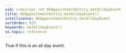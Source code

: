 ```yaml
---
uid: crmscript_ref_NSAppointmentEntity_GetAlldayEvent
title: NSAppointmentEntity.GetAlldayEvent()
intellisense: NSAppointmentEntity.GetAlldayEvent
sortOrder: 923
keywords: GetAlldayEvent()
so.topic: reference
---
```



True if this is an all day event.


